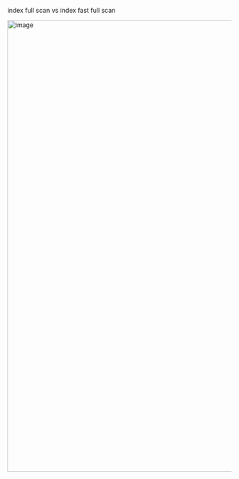 index full scan vs index fast full scan

<img width="1015" alt="image" src="https://user-images.githubusercontent.com/46700734/177024600-c510b9e5-fa2c-4615-87bb-cec4febd1881.png">

